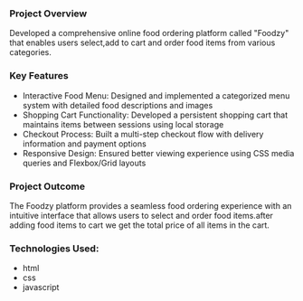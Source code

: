 ### Project Overview

Developed a comprehensive online food ordering platform called "Foodzy" that enables users select,add to cart and order food items from various categories. 

### Key Features

- Interactive Food Menu: Designed and implemented a categorized menu system with detailed food descriptions and images
- Shopping Cart Functionality: Developed a persistent shopping cart that maintains items between sessions using local storage
- Checkout Process: Built a multi-step checkout flow with delivery information and payment options
- Responsive Design: Ensured better viewing experience  using CSS media queries and Flexbox/Grid layouts

### Project Outcome

The Foodzy platform provides a seamless food ordering experience with an intuitive interface that allows users to select and order food items.after adding food items to cart we get the total price of all items in the cart.

### Technologies Used:
- html
- css
- javascript
